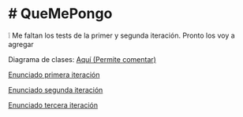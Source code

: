 # # QueMePongo

:grey_exclamation: Me faltan los tests de la primer y segunda iteración. Pronto los voy a agregar

Diagrama de clases:
[Aquí (Permite comentar)](https://app.lucidchart.com/invitations/accept/de07e673-c895-4855-9ee3-b5543faf8169)


[Enunciado primera iteración](https://docs.google.com/document/d/1k1f-9AuIohlBGB2soSNePJ6jLxM37_tZeSD-hW_esIQ/edit)


[Enunciado segunda iteración](https://docs.google.com/document/d/10j6XB9zIhl5xox2xBEDEFsgPmueHMkyvLSHcLxl_27Y/edit)


[Enunciado tercera iteración](https://docs.google.com/document/d/1sy9S9EeIQr8fhatKnfTCgOfjVniJDu2viI-Av0gn0xY/edit#heading=h.uyku9mnteh0t)
